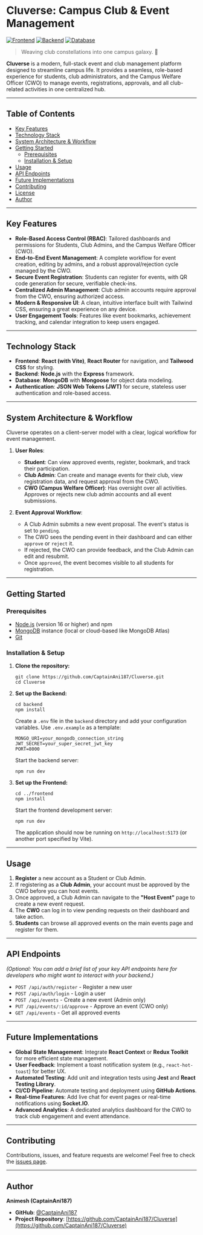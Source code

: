 # Cluverse: Campus Club & Event Management

[![Frontend](https://img.shields.io/badge/Frontend-React-61DAFB?logo=react)](https://reactjs.org/)
[![Backend](https://img.shields.io/badge/Backend-Node.js-339933?logo=node.js)](https://nodejs.org/)
[![Database](https://img.shields.io/badge/Database-MongoDB-47A248?logo=mongodb)](https://www.mongodb.com/)

> Weaving club constellations into one campus galaxy. 🌌

**Cluverse** is a modern, full-stack event and club management platform designed to streamline campus life. It provides a seamless, role-based experience for students, club administrators, and the Campus Welfare Officer (CWO) to manage events, registrations, approvals, and all club-related activities in one centralized hub.


---

## Table of Contents

- [Key Features](#key-features)
- [Technology Stack](#technology-stack)
- [System Architecture & Workflow](#system-architecture--workflow)
- [Getting Started](#getting-started)
  - [Prerequisites](#prerequisites)
  - [Installation & Setup](#installation--setup)
- [Usage](#usage)
- [API Endpoints](#api-endpoints)
- [Future Implementations](#future-implementations)
- [Contributing](#contributing)
- [License](#license)
- [Author](#author)

---

## Key Features

-   **Role-Based Access Control (RBAC)**: Tailored dashboards and permissions for Students, Club Admins, and the Campus Welfare Officer (CWO).
-   **End-to-End Event Management**: A complete workflow for event creation, editing by admins, and a robust approval/rejection cycle managed by the CWO.
-   **Secure Event Registration**: Students can register for events, with QR code generation for secure, verifiable check-ins.
-   **Centralized Admin Management**: Club admin accounts require approval from the CWO, ensuring authorized access.
-   **Modern & Responsive UI**: A clean, intuitive interface built with Tailwind CSS, ensuring a great experience on any device.
-   **User Engagement Tools**: Features like event bookmarks, achievement tracking, and calendar integration to keep users engaged.

---

## Technology Stack

-   **Frontend**: **React (with Vite)**, **React Router** for navigation, and **Tailwood CSS** for styling.
-   **Backend**: **Node.js** with the **Express** framework.
-   **Database**: **MongoDB** with **Mongoose** for object data modeling.
-   **Authentication**: **JSON Web Tokens (JWT)** for secure, stateless user authentication and role-based access.

---

## System Architecture & Workflow

Cluverse operates on a client-server model with a clear, logical workflow for event management.

1.  **User Roles**:
    *   **Student**: Can view approved events, register, bookmark, and track their participation.
    *   **Club Admin**: Can create and manage events for their club, view registration data, and request approval from the CWO.
    *   **CWO (Campus Welfare Officer)**: Has oversight over all activities. Approves or rejects new club admin accounts and all event submissions.

2.  **Event Approval Workflow**:
    - A Club Admin submits a new event proposal. The event's status is set to `pending`.
    - The CWO sees the pending event in their dashboard and can either `approve` or `reject` it.
    - If rejected, the CWO can provide feedback, and the Club Admin can edit and resubmit.
    - Once `approved`, the event becomes visible to all students for registration.

---

## Getting Started

### Prerequisites

-   [Node.js](https://nodejs.org/) (version 16 or higher) and npm
-   [MongoDB](https://www.mongodb.com/try/download/community) instance (local or cloud-based like MongoDB Atlas)
-   [Git](https://git-scm.com/)

### Installation & Setup

1.  **Clone the repository:**
    ```
    git clone https://github.com/CaptainAni187/Cluverse.git
    cd Cluverse
    ```

2.  **Set up the Backend:**
    ```
    cd backend
    npm install
    ```
    Create a `.env` file in the `backend` directory and add your configuration variables. Use `.env.example` as a template:
    ```
    MONGO_URI=your_mongodb_connection_string
    JWT_SECRET=your_super_secret_jwt_key
    PORT=8000
    ```
    Start the backend server:
    ```
    npm run dev
    ```

3.  **Set up the Frontend:**
    ```
    cd ../frontend
    npm install
    ```
    Start the frontend development server:
    ```
    npm run dev
    ```
    The application should now be running on `http://localhost:5173` (or another port specified by Vite).

---

## Usage

1.  **Register** a new account as a Student or Club Admin.
2.  If registering as a **Club Admin**, your account must be approved by the CWO before you can host events.
3.  Once approved, a Club Admin can navigate to the **"Host Event"** page to create a new event request.
4.  The **CWO** can log in to view pending requests on their dashboard and take action.
5.  **Students** can browse all approved events on the main events page and register for them.

---

## API Endpoints

*(Optional: You can add a brief list of your key API endpoints here for developers who might want to interact with your backend.)*

-   `POST /api/auth/register` - Register a new user
-   `POST /api/auth/login` - Login a user
-   `POST /api/events` - Create a new event (Admin only)
-   `PUT /api/events/:id/approve` - Approve an event (CWO only)
-   `GET /api/events` - Get all approved events

---

## Future Implementations

-   **Global State Management**: Integrate **React Context** or **Redux Toolkit** for more efficient state management.
-   **User Feedback**: Implement a toast notification system (e.g., `react-hot-toast`) for better UX.
-   **Automated Testing**: Add unit and integration tests using **Jest** and **React Testing Library**.
-   **CI/CD Pipeline**: Automate testing and deployment using **GitHub Actions**.
-   **Real-time Features**: Add live chat for event pages or real-time notifications using **Socket.IO**.
-   **Advanced Analytics**: A dedicated analytics dashboard for the CWO to track club engagement and event attendance.

---

## Contributing

Contributions, issues, and feature requests are welcome! Feel free to check the [issues page](https://github.com/CaptainAni187/Cluverse/issues).

---

## Author

**Animesh (CaptainAni187)**
-   **GitHub**: [@CaptainAni187](https://github.com/CaptainAni187)
-   **Project Repository**: [https://github.com/CaptainAni187/Cluverse](https://github.com/CaptainAni187/Cluverse)
